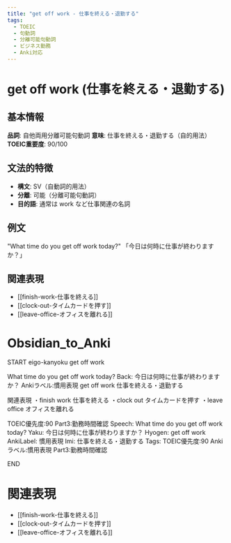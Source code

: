```yaml
---
title: "get off work - 仕事を終える・退勤する"
tags:
  - TOEIC
  - 句動詞
  - 分離可能句動詞
  - ビジネス勤務
  - Anki対応
---
```


# get off work (仕事を終える・退勤する)

## 基本情報
**品詞**: 自他両用分離可能句動詞
**意味**: 仕事を終える・退勤する（自的用法）
**TOEIC重要度**: 90/100

## 文法的特徴
- **構文**: SV（自動詞的用法）
- **分離**: 可能（分離可能句動詞）
- **目的語**: 通常は work など仕事関連の名詞

## 例文
"What time do you get off work today?"
「今日は何時に仕事が終わりますか？」

## 関連表現
- [[finish-work-仕事を終える]]
- [[clock-out-タイムカードを押す]]
- [[leave-office-オフィスを離れる]]

# Obsidian_to_Anki
START
eigo-kanyoku
get off work

What time do you get off work today?
Back: 
今日は何時に仕事が終わりますか？
Ankiラベル:慣用表現
get off work
仕事を終える・退勤する

関連表現
・finish work 仕事を終える
・clock out タイムカードを押す
・leave office オフィスを離れる

TOEIC優先度:90
Part3:勤務時間確認
Speech: What time do you get off work today?
Yaku: 今日は何時に仕事が終わりますか？
Hyogen: get off work
AnkiLabel: 慣用表現
Imi: 仕事を終える・退勤する
Tags: TOEIC優先度:90 Ankiラベル:慣用表現 Part3:勤務時間確認
<!--ID: 1752942088193-->
END

# 関連表現
- [[finish-work-仕事を終える]]
- [[clock-out-タイムカードを押す]]
- [[leave-office-オフィスを離れる]] 
